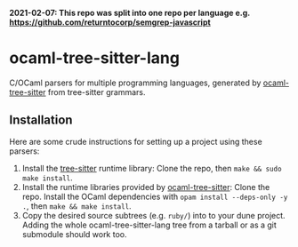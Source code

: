 **2021-02-07: This repo was split into one repo per language e.g.
https://github.com/returntocorp/semgrep-javascript**

# ocaml-tree-sitter-lang

C/OCaml parsers for multiple programming languages, generated
by [ocaml-tree-sitter](https://github.com/returntocorp/ocaml-tree-sitter)
from tree-sitter grammars.

Installation
--

Here are some crude instructions for setting up a project using these
parsers:

1. Install the [tree-sitter](https://github.com/tree-sitter/tree-sitter)
   runtime library: Clone the repo, then `make && sudo make install`.
2. Install the runtime libraries provided by
   [ocaml-tree-sitter](https://github.com/returntocorp/ocaml-tree-sitter):
   Clone the repo. Install the OCaml dependencies with
   `opam install --deps-only -y .`, then `make && make install`.
3. Copy the desired source subtrees (e.g. `ruby/`) into to your dune
   project. Adding the whole ocaml-tree-sitter-lang tree from a
   tarball or as a git submodule should work too.
